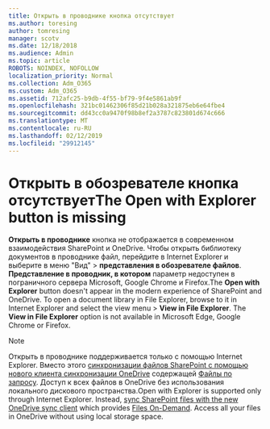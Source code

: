 ```yaml
---
title: Открыть в проводнике кнопка отсутствует
ms.author: toresing
author: tomresing
manager: scotv
ms.date: 12/18/2018
ms.audience: Admin
ms.topic: article
ROBOTS: NOINDEX, NOFOLLOW
localization_priority: Normal
ms.collection: Adm_O365
ms.custom: Adm_O365
ms.assetid: 712afc25-b9db-4f55-bf79-9f4e5861ab9f
ms.openlocfilehash: 321bc01462306f85d21b028a321875eb6e64fbe4
ms.sourcegitcommit: dd43cc0a9470f98b8ef2a3787c823801d674c666
ms.translationtype: MT
ms.contentlocale: ru-RU
ms.lasthandoff: 02/12/2019
ms.locfileid: "29912145"
---
```

# <a name="the-open-with-explorer-button-is-missing"></a><span data-ttu-id="2d20e-102">Открыть в обозревателе кнопка отсутствует</span><span class="sxs-lookup"><span data-stu-id="2d20e-102">The Open with Explorer button is missing</span></span>

<span data-ttu-id="2d20e-p101">**Открыть в проводнике** кнопка не отображается в современном взаимодействия SharePoint и OneDrive. Чтобы открыть библиотеку документов в проводнике файл, перейдите в Internet Explorer и выберите в меню "Вид" \> **представления в обозревателе файлов**. **Представление в проводник, в котором** параметр недоступен в пограничного сервера Microsoft, Google Chrome и Firefox.</span><span class="sxs-lookup"><span data-stu-id="2d20e-p101">The **Open with Explorer** button doesn't appear in the modern experience of SharePoint and OneDrive. To open a document library in File Explorer, browse to it in Internet Explorer and select the view menu \> **View in File Explorer**. The **View in File Explorer** option is not available in Microsoft Edge, Google Chrome or Firefox.</span></span> 
  
> [!NOTE]
> <span data-ttu-id="2d20e-p102">Открыть в проводнике поддерживается только с помощью Internet Explorer. Вместо этого [синхронизации файлов SharePoint с помощью нового клиента синхронизации OneDrive](https://support.office.com/article/6de9ede8-5b6e-4503-80b2-6190f3354a88.aspx) содержащей [Файлы по запросу](https://support.office.com/article/0e6860d3-d9f3-4971-b321-7092438fb38e.aspx). Доступ к всех файлов в OneDrive без использования локального дискового пространства.</span><span class="sxs-lookup"><span data-stu-id="2d20e-p102">Open with Explorer is supported only through Internet Explorer. Instead, [sync SharePoint files with the new OneDrive sync client](https://support.office.com/article/6de9ede8-5b6e-4503-80b2-6190f3354a88.aspx) which provides [Files On-Demand](https://support.office.com/article/0e6860d3-d9f3-4971-b321-7092438fb38e.aspx). Access all your files in OneDrive without using local storage space.</span></span> 
  

